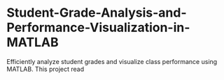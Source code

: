 # Student-Grade-Analysis-and-Performance-Visualization-in-MATLAB
Efficiently analyze student grades and visualize class performance using MATLAB. This project read
